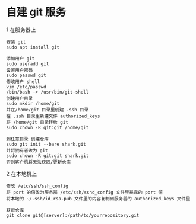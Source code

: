 # 自建 git 服务

1 在服务器上

    安装 git
    sudo apt install git

    添加用户 git
    sudo useradd git
    设置用户密码
    sudo passwd git
    修改用户 shell
    vim /etc/passwd
    /bin/bash -> /usr/bin/git-shell
    创建用户目录
    sudo mkdir /home/git
    并在/home/git 目录里创建 .ssh 目录
    在 .ssh 目录里新建文件 authorized_keys
    将 /home/git 目录转给 git
    sudo chown -R git:git /home/git

    到任意目录 创建仓库
    sudo git init --bare shark.git
    并将拥有者改为 git
    sudo chown -R git:git shark.git
    否则客户机将无法获取/更新仓库

2 在本地机上

    修改 /etc/ssh/ssh_config
    将 port 的值改为服务器 /etc/ssh/sshd_config 文件里暴露的 port 值
    将本地的 ~/.ssh/id_rsa.pub 文件里的内容复制到服务器的 authorized_keys 文件里

    获取仓库
    git clone git@[server]:/path/to/yourrepository.git
